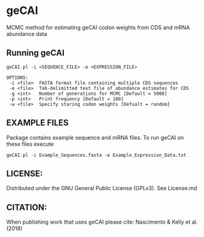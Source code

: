 # geCAI
MCMC method for estimating geCAI codon weights from CDS and mRNA abundance data 

## Running geCAI
```
geCAI.pl -i <SEQUENCE_FILE> -e <EXPRESSION_FILE>

OPTIONS:
 -i <file>	FASTA format file containing multiple CDS sequences
 -e <file>	Tab-delimitted text file of abundance estimates for CDS
 -g <int>	Number of generations for MCMC [Default = 5000]
 -p <int>	Print frequency [Default = 100]
 -w <file>	Specify staring codon weights [Defualt = random]
```

## EXAMPLE FILES
Package contains example sequence and mRNA files. To run geCAI on these files execute
```
geCAI.pl -i Example_Sequences.fasta -e Example_Expression_Data.txt
```
## LICENSE:
 Distributed under the GNU General Public License (GPLv3). See License.md

## CITATION:
 When publishing work that uses geCAI please cite:
 Nascimento & Kelly et al. (2018)
